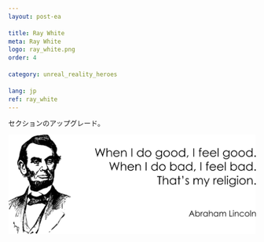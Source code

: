 ```yaml
---
layout: post-ea

title: Ray White
meta: Ray White
logo: ray_white.png
order: 4

category: unreal_reality_heroes

lang: jp
ref: ray_white
---
```


セクションのアップグレード。

<a data-fancybox="gallery" href="/img/programming/Lincoln.png"><img src="/img/programming/Lincoln.png" alt=""></a>
